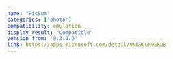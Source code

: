 ```yaml
---
name: "PicSum"
categories: ['photo']
compatibility: emulation
display_result: "Compatible"
version_from: "8.3.0.0"
link: https://apps.microsoft.com/detail/9NK9CGN9SKDB
---
```

